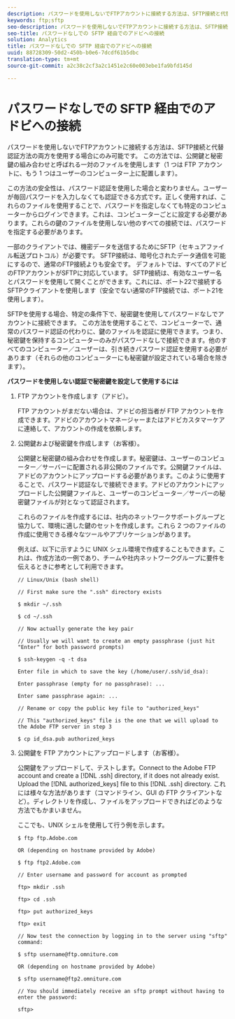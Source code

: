 ```yaml
---
description: パスワードを使用しないでFTPアカウントに接続する方法は、SFTP接続と代替認証方法の両方を使用する場合にのみ可能です。 この方法では、公開鍵と秘密鍵の組み合わせと呼ばれる一対のファイルを使用します（1 つは FTP アカウントに、もう 1 つはユーザーのコンピューター上に配置します）。
keywords: ftp;sftp
seo-description: パスワードを使用しないでFTPアカウントに接続する方法は、SFTP接続と代替認証方法の両方を使用する場合にのみ可能です。 この方法では、公開鍵と秘密鍵の組み合わせと呼ばれる一対のファイルを使用します（1 つは FTP アカウントに、もう 1 つはユーザーのコンピューター上に配置します）。
seo-title: パスワードなしでの SFTP 経由でのアドビへの接続
solution: Analytics
title: パスワードなしでの SFTP 経由でのアドビへの接続
uuid: 88728309-50d2-450b-b0e6-7dcdf61b5dbc
translation-type: tm+mt
source-git-commit: a2c38c2cf3a2c1451e2c60e003ebe1fa9bfd145d

---
```



# パスワードなしでの SFTP 経由でのアドビへの接続

パスワードを使用しないでFTPアカウントに接続する方法は、SFTP接続と代替認証方法の両方を使用する場合にのみ可能です。 この方法では、公開鍵と秘密鍵の組み合わせと呼ばれる一対のファイルを使用します（1 つは FTP アカウントに、もう 1 つはユーザーのコンピューター上に配置します）。

この方法の安全性は、パスワード認証を使用した場合と変わりません。ユーザーが毎回パスワードを入力しなくても認証できる方式です。正しく使用すれば、これらのファイルを使用することで、パスワードを指定しなくても特定のコンピューターからログインできます。これは、コンピューターごとに設定する必要があります。これらの鍵のファイルを使用しない他のすべての接続では、パスワードを指定する必要があります。

一部のクライアントでは、機密データを送信するためにSFTP（セキュアファイル転送プロトコル）が必要です。 SFTP接続は、暗号化されたデータ通信を可能にするので、通常のFTP接続よりも安全です。 デフォルトでは、すべてのアドビのFTPアカウントがSFTPに対応しています。 SFTP接続は、有効なユーザー名とパスワードを使用して開くことができます。これには、ポート22で接続するSFTPクライアントを使用します（安全でない通常のFTP接続では、ポート21を使用します）。

SFTPを使用する場合、特定の条件下で、秘密鍵を使用してパスワードなしでアカウントに接続できます。 この方法を使用することで、コンピューターで、通常のパスワード認証の代わりに、鍵のファイルを認証に使用できます。つまり、秘密鍵を保持するコンピューターのみがパスワードなしで接続できます。他のすべてのコンピューター／ユーザーは、引き続きパスワード認証を使用する必要があります（それらの他のコンピューターにも秘密鍵が設定されている場合を除きます）。

**パスワードを使用しない認証で秘密鍵を設定して使用するには**

1. FTP アカウントを作成します（アドビ）。

   FTP アカウントがまだない場合は、アドビの担当者が FTP アカウントを作成できます。アドビのアカウントマネージャーまたはアドビカスタマーケアに連絡して、アカウントの作成を依頼します。
1. 公開鍵および秘密鍵を作成します（お客様）。

   公開鍵と秘密鍵の組み合わせを作成します。秘密鍵は、ユーザーのコンピューター／サーバーに配置される非公開のファイルです。公開鍵ファイルは、アドビのアカウントにアップロードする必要があります。このように使用することで、パスワード認証なしで接続できます。アドビのアカウントにアップロードした公開鍵ファイルと、ユーザーのコンピューター／サーバーの秘密鍵ファイルが対となって認証されます。

   これらのファイルを作成するには、社内のネットワークサポートグループと協力して、環境に適した鍵のセットを作成します。これら 2 つのファイルの作成に使用できる様々なツールやアプリケーションがあります。

   例えば、以下に示すように UNIX シェル環境で作成することもできます。これは、作成方法の一例であり、チームや社内ネットワークグループに要件を伝えるときに参考として利用できます。

   ```
   // Linux/Unix (bash shell)
   
   // First make sure the ".ssh" directory exists
   
   $ mkdir ~/.ssh
   
   $ cd ~/.ssh
   
   // Now actually generate the key pair
   
   // Usually we will want to create an empty passphrase (just hit "Enter" for both password prompts)
   
   $ ssh-keygen -q -t dsa
   
   Enter file in which to save the key (/home/user/.ssh/id_dsa):
   
   Enter passphrase (empty for no passphrase): ...
   
   Enter same passphrase again: ...
   
   // Rename or copy the public key file to "authorized_keys"
   
   // This "authorized_keys" file is the one that we will upload to the Adobe FTP server in step 3
   
   $ cp id_dsa.pub authorized_keys 
   ```

1. 公開鍵を FTP アカウントにアップロードします（お客様）。

   公開鍵をアップロードして、テストします。Connect to the Adobe FTP account and create a [!DNL .ssh] directory, if it does not already exist. Upload the [!DNL authorized_keys] file to this [!DNL .ssh] directory. これには様々な方法があります（コマンドライン、GUI の FTP クライアントなど）。ディレクトリを作成し、ファイルをアップロードできればどのような方法でもかまいません。

   ここでも、UNIX シェルを使用して行う例を示します。

   ```
   $ ftp ftp.Adobe.com
   
   OR (depending on hostname provided by Adobe)
   
   $ ftp ftp2.Adobe.com
   
   // Enter username and password for account as prompted
   
   ftp> mkdir .ssh
   
   ftp> cd .ssh
   
   ftp> put authorized_keys
   
   ftp> exit
   
   // Now test the connection by logging in to the server using "sftp" command:
   
   $ sftp username@ftp.omniture.com
   
   OR (depending on hostname provided by Adobe)
   
   $ sftp username@ftp2.omniture.com
   
   // You should immediately receive an sftp prompt without having to enter the password:
   
   sftp>
   ```

